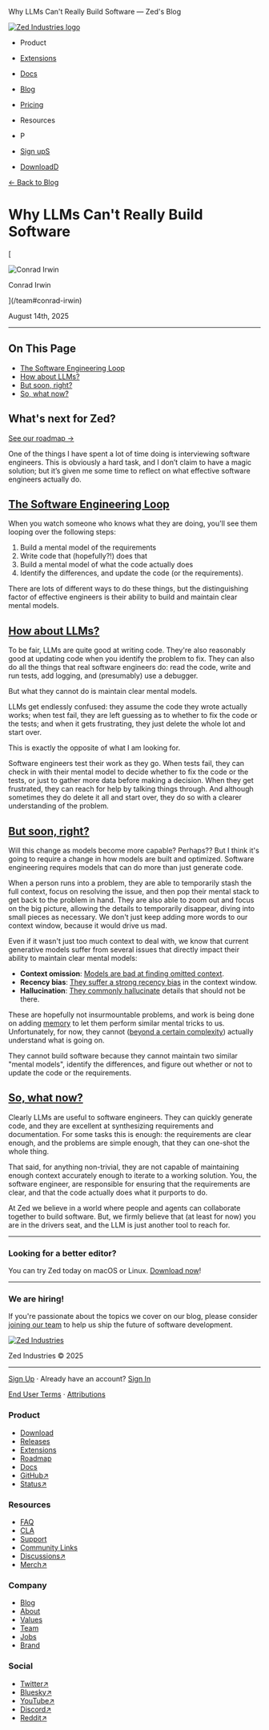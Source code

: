 Why LLMs Can't Really Build Software — Zed's Blog

[![Zed Industries logo](/_next/image?url=%2F_next%2Fstatic%2Fmedia%2Flogo_icon.d67dc948.webp&w=3840&q=100)](/)

*   Product
*   [Extensions](/extensions)
*   [Docs](/docs)
*   [Blog](/blog)
*   [Pricing](/pricing)
*   Resources

*   P
*   [Sign upS](/sign_up)
*   [DownloadD](/download)

[← Back to Blog](/blog)

# Why LLMs Can't Really Build Software

[

![Conrad Irwin](/_next/image?url=https%3A%2F%2Favatars.githubusercontent.com%2Fu%2F94272%3Fv%3D4&w=128&q=75)

Conrad Irwin



](/team#conrad-irwin)

August 14th, 2025

* * *

## On This Page

*   [The Software Engineering Loop](#the-software-engineering-loop)
*   [How about LLMs?](#how-about-llms)
*   [But soon, right?](#but-soon-right)
*   [So, what now?](#so-what-now)

## What's next for Zed?

[See our roadmap →](/roadmap)

One of the things I have spent a lot of time doing is interviewing software engineers. This is obviously a hard task, and I don’t claim to have a magic solution; but it’s given me some time to reflect on what effective software engineers actually do.

## [The Software Engineering Loop](#the-software-engineering-loop)

When you watch someone who knows what they are doing, you'll see them looping over the following steps:

1.  Build a mental model of the requirements
2.  Write code that (hopefully?!) does that
3.  Build a mental model of what the code actually does
4.  Identify the differences, and update the code (or the requirements).

There are lots of different ways to do these things, but the distinguishing factor of effective engineers is their ability to build and maintain clear mental models.

## [How about LLMs?](#how-about-llms)

To be fair, LLMs are quite good at writing code. They're also reasonably good at updating code when you identify the problem to fix. They can also do all the things that real software engineers do: read the code, write and run tests, add logging, and (presumably) use a debugger.

But what they cannot do is maintain clear mental models.

LLMs get endlessly confused: they assume the code they wrote actually works; when test fail, they are left guessing as to whether to fix the code or the tests; and when it gets frustrating, they just delete the whole lot and start over.

This is exactly the opposite of what I am looking for.

Software engineers test their work as they go. When tests fail, they can check in with their mental model to decide whether to fix the code or the tests, or just to gather more data before making a decision. When they get frustrated, they can reach for help by talking things through. And although sometimes they do delete it all and start over, they do so with a clearer understanding of the problem.

## [But soon, right?](#but-soon-right)

Will this change as models become more capable? Perhaps?? But I think it's going to require a change in how models are built and optimized. Software engineering requires models that can do more than just generate code.

When a person runs into a problem, they are able to temporarily stash the full context, focus on resolving the issue, and then pop their mental stack to get back to the problem in hand. They are also able to zoom out and focus on the big picture, allowing the details to temporarily disappear, diving into small pieces as necessary. We don't just keep adding more words to our context window, because it would drive us mad.

Even if it wasn't just too much context to deal with, we know that current generative models suffer from several issues that directly impact their ability to maintain clear mental models:

*   **Context omission**: [Models are bad at finding omitted context](https://xinjie-shen.com/post/llmfail2acquirecontext/).
*   **Recency bias**: [They suffer a strong recency bias](https://arxiv.org/html/2405.20612v1) in the context window.
*   **Hallucination**: [They commonly hallucinate](https://arxiv.org/abs/2401.11817) details that should not be there.

These are hopefully not insurmountable problems, and work is being done on adding [memory](https://research.ibm.com/blog/memory-augmented-LLMs) to let them perform similar mental tricks to us. Unfortunately, for now, they cannot ([beyond a certain complexity](https://machinelearning.apple.com/research/illusion-of-thinking)) actually understand what is going on.

They cannot build software because they cannot maintain two similar "mental models", identify the differences, and figure out whether or not to update the code or the requirements.

## [So, what now?](#so-what-now)

Clearly LLMs are useful to software engineers. They can quickly generate code, and they are excellent at synthesizing requirements and documentation. For some tasks this is enough: the requirements are clear enough, and the problems are simple enough, that they can one-shot the whole thing.

That said, for anything non-trivial, they are not capable of maintaining enough context accurately enough to iterate to a working solution. You, the software engineer, are responsible for ensuring that the requirements are clear, and that the code actually does what it purports to do.

At Zed we believe in a world where people and agents can collaborate together to build software. But, we firmly believe that (at least for now) you are in the drivers seat, and the LLM is just another tool to reach for.

* * *

### Looking for a better editor?

You can try Zed today on macOS or Linux. [Download now](/download)!

* * *

### We are hiring!

If you're passionate about the topics we cover on our blog, please consider [joining our team](/jobs) to help us ship the future of software development.

[![Zed Industries](/_next/image?url=%2F_next%2Fstatic%2Fmedia%2Flogo_square_36_white.1fd89961.png&w=96&q=75)](/)

Zed Industries © 2025

* * *

[Sign Up](/sign_up) · Already have an account? [Sign In](/sign_in)

[End User Terms](/terms) · [Attributions](/attributions)

### Product

*   [Download](/download)
*   [Releases](/releases)
*   [Extensions](/extensions)
*   [Roadmap](/roadmap)
*   [Docs](/docs)
*   [GitHub↗](https://github.com/zed-industries/zed)
*   [Status↗](https://status.zed.dev)

### Resources

*   [FAQ](/faq)
*   [CLA](/cla)
*   [Support](/support)
*   [Community Links](/community-links)
*   [Discussions↗](https://github.com/zed-industries/zed/discussions)
*   [Merch↗](https://zedindustries.creator-spring.com/)

### Company

*   [Blog](/blog)
*   [About](/about)
*   [Values](/values)
*   [Team](/team)
*   [Jobs](/jobs)
*   [Brand](/brand)

### Social

*   [Twitter↗](https://twitter.com/zeddotdev)
*   [Bluesky↗](https://bsky.app/profile/zed.dev)
*   [YouTube↗](https://www.youtube.com/@zeddotdev)
*   [Discord↗](https://discord.com/invite/qSDQ8VWc7k)
*   [Reddit↗](https://www.reddit.com/r/ZedEditor/)